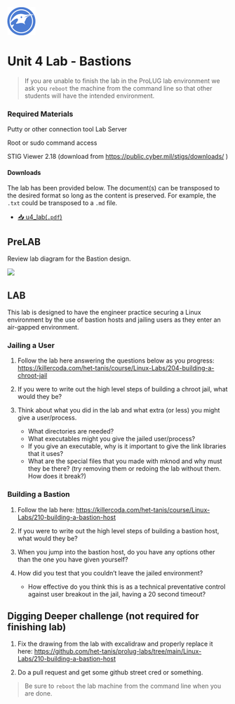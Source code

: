 <div class="flex-container">
        <img src="https://github.com/ProfessionalLinuxUsersGroup/img/blob/main/Assets/Logos/ProLUG_Round_Transparent_LOGO.png?raw=true" width="64" height="64"></img>
    <p>
        <h1>Unit 4 Lab - Bastions</h1>
    </p>
</div>

> If you are unable to finish the lab in the ProLUG lab environment we ask you `reboot`
> the machine from the command line so that other students will have the intended environment.

### Required Materials

Putty or other connection tool Lab Server

Root or sudo command access

STIG Viewer 2.18 (download from <https://public.cyber.mil/stigs/downloads/> )

#### Downloads

The lab has been provided below. The document(s) can be transposed to
the desired format so long as the content is preserved. For example, the `.txt`
could be transposed to a `.md` file.

<!-- - <a href="./assets/downloads/u4/u4_lab.txt" target="_blank" download>📥 u4_lab(`.txt`)</a> -->
- <a href="./assets/downloads/u4/u4_lab.pdf" target="_blank" download>📥 u4_lab(`.pdf`)</a>


## PreLAB

Review lab diagram for the Bastion design.

<img src="./assets/images/u4/u4_lab_bastion_diagram.png" />

## LAB

This lab is designed to have the engineer practice securing a Linux environment by the use of bastion
hosts and jailing users as they enter an air-gapped environment.

### Jailing a User

1. Follow the lab here answering the questions below as you progress:
   <https://killercoda.com/het-tanis/course/Linux-Labs/204-building-a-chroot-jail>

2. If you were to write out the high level steps of building a chroot jail, what would they be?

3. Think about what you did in the lab and what extra (or less) you might give a user/process.
   - What directories are needed?
   - What executables might you give the jailed user/process?
   - If you give an executable, why is it important to give the link libraries that it uses?
   - What are the special files that you made with mknod and why must they be there?
     (try removing them or redoing the lab without them. How does it break?)

### Building a Bastion

1. Follow the lab here: <https://killercoda.com/het-tanis/course/Linux-Labs/210-building-a-bastion-host>

2. If you were to write out the high level steps of building a bastion host, what would they be?

3. When you jump into the bastion host, do you have any options other than the one you have given yourself?

4. How did you test that you couldn’t leave the jailed environment?
   - How effective do you think this is as a technical preventative control against user
     breakout in the jail, having a 20 second timeout?

## Digging Deeper challenge (not required for finishing lab)

1. Fix the drawing from the lab with excalidraw and properly replace it here:
   <https://github.com/het-tanis/prolug-labs/tree/main/Linux-Labs/210-building-a-bastion-host>

2. Do a pull request and get some github street cred or something.

> Be sure to `reboot` the lab machine from the command line when you are done.
